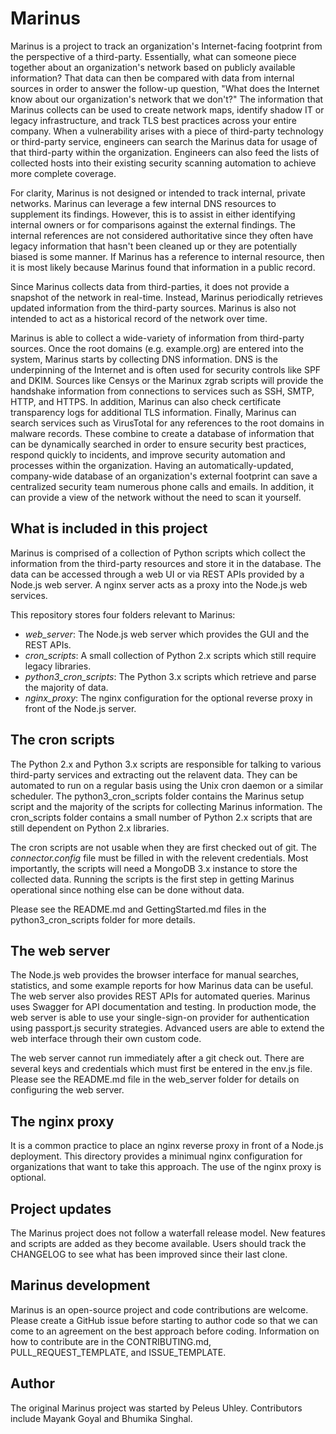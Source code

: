 # Marinus
Marinus is a project to track an organization's Internet-facing footprint from the perspective of a third-party. Essentially, what can someone piece together about an organization's network based on publicly available information? That data can then be compared with data from internal sources in order to answer the follow-up question, "What does the Internet know about our organization's network that we don't?" The information that Marinus collects can be used to create network maps, identify shadow IT or legacy infrastructure, and track TLS best practices across your entire company. When a vulnerability arises with a piece of third-party technology or third-party service, engineers can search the Marinus data for usage of that third-party within the organization. Engineers can also feed the lists of collected hosts into their existing security scanning automation to achieve more complete coverage.

For clarity, Marinus is not designed or intended to track internal, private networks. Marinus can leverage a few internal DNS resources to supplement its findings. However, this is to assist in either identifying internal owners or for comparisons against the external findings. The internal references are not considered authoritative since they often have legacy information that hasn't been cleaned up or they are potentially biased is some manner. If Marinus has a reference to internal resource, then it is most likely because Marinus found that information in a public record.

Since Marinus collects data from third-parties, it does not provide a snapshot of the network in real-time. Instead, Marinus periodically retrieves updated information from the third-party sources. Marinus is also not intended to act as a historical record of the network over time.

Marinus is able to collect a wide-variety of information from third-party sources. Once the root domains (e.g. example.org) are entered into the system, Marinus starts by collecting DNS information. DNS is the underpinning of the Internet and is often used for security controls like SPF and DKIM. Sources like Censys or the Marinux zgrab scripts will provide the handshake information from connections to services such as SSH, SMTP, HTTP, and HTTPS. In addition, Marinus can also check certificate transparency logs for additional TLS information. Finally, Marinus can search services such as VirusTotal for any references to the root domains in malware records. These combine to create a database of information that can be dynamically searched in order to ensure security best practices, respond quickly to incidents, and improve security automation and processes within the organization. Having an automatically-updated, company-wide database of an organization's external footprint can save a centralized security team numerous phone calls and emails. In addition, it can provide a view of the network without the need to scan it yourself.

## What is included in this project
Marinus is comprised of a collection of Python scripts which collect the information from the third-party resources and store it in the database. The data can be accessed through a web UI or via REST APIs provided by a Node.js web server. A nginx server acts as a proxy into the Node.js web services.

This repository stores four folders relevant to Marinus:
  * *web_server*: The Node.js web server which provides the GUI and the REST APIs.
  * *cron_scripts*: A small collection of Python 2.x scripts which still require legacy libraries.
  * *python3_cron_scripts*: The Python 3.x scripts which retrieve and parse the majority of data.
  * *nginx_proxy*: The nginx configuration for the optional reverse proxy in front of the Node.js server.

## The cron scripts
The Python 2.x and Python 3.x scripts are responsible for talking to various third-party services and extracting out the relavent data. They can be automated to run on a regular basis using the Unix cron daemon or a similar scheduler. The python3_cron_scripts folder contains the Marinus setup script and the majority of the scripts for collecting Marinus information. The cron_scripts folder contains a small number of Python 2.x scripts that are still dependent on Python 2.x libraries.

The cron scripts are not usable when they are first checked out of git. The *connector.config* file must be filled in with the relevent credentials. Most importantly, the scripts will need a MongoDB 3.x instance to store the collected data. Running the scripts is the first step in getting Marinus operational since nothing else can be done without data.

Please see the README.md and GettingStarted.md files in the python3_cron_scripts folder for more details.

## The web server
The Node.js web provides the browser interface for manual searches, statistics, and some example reports for how Marinus data can be useful. The web server also provides REST APIs for automated queries. Marinus uses Swagger for API documentation and testing. In production mode, the web server is able to use your single-sign-on provider for authentication using passport.js security strategies. Advanced users are able to extend the web interface through their own custom code.

The web server cannot run immediately after a git check out. There are several keys and credentials which must first be entered in the env.js file. Please see the README.md file in the web_server folder for details on configuring the web server.

## The nginx proxy
It is a common practice to place an nginx reverse proxy in front of a Node.js deployment. This directory provides a minimual nginx configuration for organizations that want to take this approach. The use of the nginx proxy is optional.

## Project updates
The Marinus project does not follow a waterfall release model. New features and scripts are added as they become available. Users should track the CHANGELOG to see what has been improved since their last clone.

## Marinus development
Marinus is an open-source project and code contributions are welcome. Please create a GitHub issue before starting to author code so that we can come to an agreement on the best approach before coding. Information on how to contribute are in the CONTRIBUTING.md, PULL_REQUEST_TEMPLATE, and ISSUE_TEMPLATE.
 
## Author
The original Marinus project was started by Peleus Uhley. Contributors include Mayank Goyal and Bhumika Singhal.
